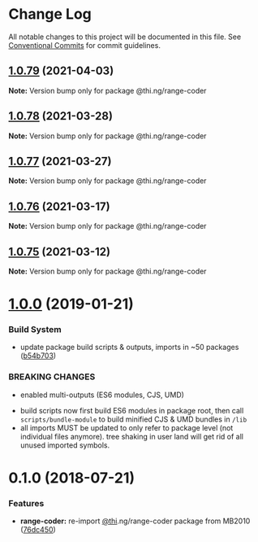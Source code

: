 # Change Log

All notable changes to this project will be documented in this file.
See [Conventional Commits](https://conventionalcommits.org) for commit guidelines.

## [1.0.79](https://github.com/thi-ng/umbrella/compare/@thi.ng/range-coder@1.0.78...@thi.ng/range-coder@1.0.79) (2021-04-03)

**Note:** Version bump only for package @thi.ng/range-coder





## [1.0.78](https://github.com/thi-ng/umbrella/compare/@thi.ng/range-coder@1.0.77...@thi.ng/range-coder@1.0.78) (2021-03-28)

**Note:** Version bump only for package @thi.ng/range-coder





## [1.0.77](https://github.com/thi-ng/umbrella/compare/@thi.ng/range-coder@1.0.76...@thi.ng/range-coder@1.0.77) (2021-03-27)

**Note:** Version bump only for package @thi.ng/range-coder





## [1.0.76](https://github.com/thi-ng/umbrella/compare/@thi.ng/range-coder@1.0.75...@thi.ng/range-coder@1.0.76) (2021-03-17)

**Note:** Version bump only for package @thi.ng/range-coder





## [1.0.75](https://github.com/thi-ng/umbrella/compare/@thi.ng/range-coder@1.0.74...@thi.ng/range-coder@1.0.75) (2021-03-12)

**Note:** Version bump only for package @thi.ng/range-coder





# [1.0.0](https://github.com/thi-ng/umbrella/compare/@thi.ng/range-coder@0.1.28...@thi.ng/range-coder@1.0.0) (2019-01-21)

### Build System

* update package build scripts & outputs, imports in ~50 packages ([b54b703](https://github.com/thi-ng/umbrella/commit/b54b703))

### BREAKING CHANGES

* enabled multi-outputs (ES6 modules, CJS, UMD)

- build scripts now first build ES6 modules in package root, then call
  `scripts/bundle-module` to build minified CJS & UMD bundles in `/lib`
- all imports MUST be updated to only refer to package level
  (not individual files anymore). tree shaking in user land will get rid of
  all unused imported symbols.

<a name="0.1.0"></a>
# 0.1.0 (2018-07-21)

### Features

* **range-coder:** re-import [@thi](https://github.com/thi).ng/range-coder package from MB2010 ([76dc450](https://github.com/thi-ng/umbrella/commit/76dc450))
